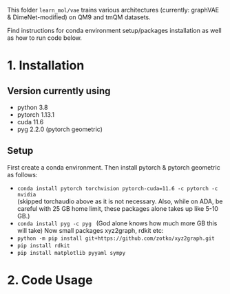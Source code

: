This folder `learn_mol/vae` trains various architectures (currently: graphVAE & DimeNet-modified) on QM9 and tmQM datasets.
 
Find instructions for conda environment setup/packages installation as well as how to run code below.


# 1. Installation
## Version currently using
* python 3.8
* pytorch 1.13.1
* cuda 11.6
* pyg 2.2.0 (pytorch geometric)

## Setup 
First create a conda environment. Then install pytorch & pytorch geometric as follows:

* ```conda install pytorch torchvision pytorch-cuda=11.6 -c pytorch -c nvidia```   
(skipped torchaudio above as it is not necessary. Also, while on ADA, be careful with 25 GB home limit, these packages alone takes up like 5-10 GB.)
* ```conda install pyg -c pyg ```   (God alone knows how much more GB this will take)
Now small packages xyz2graph, rdkit etc:
* ```python -m pip install git+https://github.com/zotko/xyz2graph.git```
* ```pip install rdkit```
* ```pip install matplotlib pyyaml sympy```


# 2. Code Usage 
